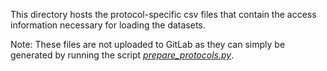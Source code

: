 This directory hosts the protocol-specific csv files that contain the access information necessary for loading the datasets.

Note: These files are not uploaded to GitLab as they can simply be generated by running the script [_prepare_protocols.py_](https://gitlab.ifi.uzh.ch/aiml/theses/master-suter/-/blob/msuter-main-patch-32656/code/eosa/eosa/experiments/prepare_protocols.py).
